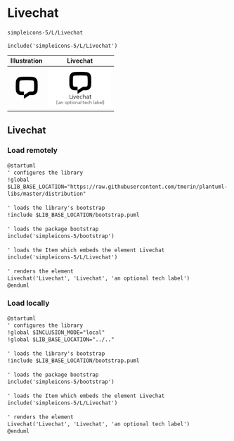 # Livechat


```text
simpleicons-5/L/Livechat
```

```text
include('simpleicons-5/L/Livechat')
```



| Illustration | Livechat |
| :---: | :---: |
| ![illustration for Illustration](../../simpleicons-5/L/Livechat.png) | ![illustration for Livechat](../../simpleicons-5/L/Livechat.Local.png) |




## Livechat

### Load remotely
```plantuml
@startuml
' configures the library
!global $LIB_BASE_LOCATION="https://raw.githubusercontent.com/tmorin/plantuml-libs/master/distribution"

' loads the library's bootstrap
!include $LIB_BASE_LOCATION/bootstrap.puml

' loads the package bootstrap
include('simpleicons-5/bootstrap')

' loads the Item which embeds the element Livechat
include('simpleicons-5/L/Livechat')

' renders the element
Livechat('Livechat', 'Livechat', 'an optional tech label')
@enduml
```

### Load locally
```plantuml
@startuml
' configures the library
!global $INCLUSION_MODE="local"
!global $LIB_BASE_LOCATION="../.."

' loads the library's bootstrap
!include $LIB_BASE_LOCATION/bootstrap.puml

' loads the package bootstrap
include('simpleicons-5/bootstrap')

' loads the Item which embeds the element Livechat
include('simpleicons-5/L/Livechat')

' renders the element
Livechat('Livechat', 'Livechat', 'an optional tech label')
@enduml
```

